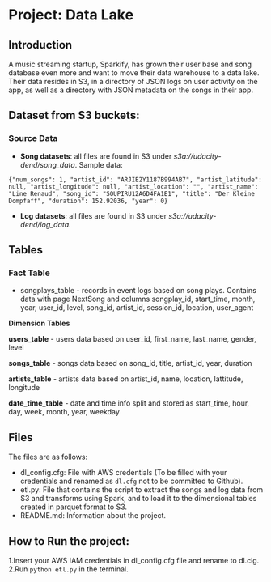 # Project: Data Lake

## Introduction

A music streaming startup, Sparkify, has grown their user base and song database even more and want to move their data warehouse to a data lake. Their data resides in S3, in a directory of JSON logs on user activity on the app, as well as a directory with JSON metadata on the songs in their app.

## Dataset from S3 buckets:

### Source Data
- **Song datasets**: all files are found in S3 under *s3a://udacity-dend/song_data*. Sample data:

```
{"num_songs": 1, "artist_id": "ARJIE2Y1187B994AB7", "artist_latitude": null, "artist_longitude": null, "artist_location": "", "artist_name": "Line Renaud", "song_id": "SOUPIRU12A6D4FA1E1", "title": "Der Kleine Dompfaff", "duration": 152.92036, "year": 0}
```

- **Log datasets**: all files are found in S3 under *s3a://udacity-dend/log_data*.

## Tables

### Fact Table

- songplays_table - records in event logs based on song plays. Contains data with page NextSong and columns songplay_id, start_time, month, year, user_id, level, song_id, artist_id, session_id, location, user_agent

<b>Dimension Tables</b>

<b>users_table</b> - users data based on user_id, first_name, last_name, gender, level

<b>songs_table</b> - songs data based on song_id, title, artist_id, year, duration

<b>artists_table</b> - artists data based on artist_id, name, location, lattitude, longitude

<b>date_time_table</b> - date and time info split and stored as start_time, hour, day, week, month, year, weekday

## Files

The files are as follows:

- dl_config.cfg: File with AWS credentials (To be filled with your credentials and renamed as `dl.cfg` not to be committed to Github).
- etl.py: File that contains the script to extract the songs and log data from S3 and transforms using Spark, and to load it to the dimensional tables created in parquet format to S3.
- README.md: Information about the project.

## How to Run the project: 
1.Insert your AWS IAM credentials in dl_config.cfg file and rename to dl.clg.
2.Run `python etl.py` in the terminal.
